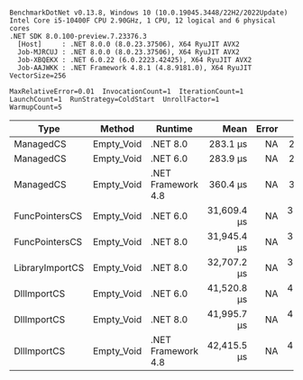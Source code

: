 ```

BenchmarkDotNet v0.13.8, Windows 10 (10.0.19045.3448/22H2/2022Update)
Intel Core i5-10400F CPU 2.90GHz, 1 CPU, 12 logical and 6 physical cores
.NET SDK 8.0.100-preview.7.23376.3
  [Host]     : .NET 8.0.0 (8.0.23.37506), X64 RyuJIT AVX2
  Job-MJRCUJ : .NET 8.0.0 (8.0.23.37506), X64 RyuJIT AVX2
  Job-XBQEKX : .NET 6.0.22 (6.0.2223.42425), X64 RyuJIT AVX2
  Job-AAJWKK : .NET Framework 4.8.1 (4.8.9181.0), X64 RyuJIT VectorSize=256

MaxRelativeError=0.01  InvocationCount=1  IterationCount=1  
LaunchCount=1  RunStrategy=ColdStart  UnrollFactor=1  
WarmupCount=5  

```
| Type            | Method     | Runtime            | Mean        | Error | Median      | Min         | Max         | Allocated |
|---------------- |----------- |------------------- |------------:|------:|------------:|------------:|------------:|----------:|
| ManagedCS       | Empty_Void | .NET 8.0           |    283.1 μs |    NA |    283.1 μs |    283.1 μs |    283.1 μs |     400 B |
| ManagedCS       | Empty_Void | .NET 6.0           |    283.9 μs |    NA |    283.9 μs |    283.9 μs |    283.9 μs |     640 B |
| ManagedCS       | Empty_Void | .NET Framework 4.8 |    360.4 μs |    NA |    360.4 μs |    360.4 μs |    360.4 μs |         - |
| FuncPointersCS  | Empty_Void | .NET 6.0           | 31,609.4 μs |    NA | 31,609.4 μs | 31,609.4 μs | 31,609.4 μs |     640 B |
| FuncPointersCS  | Empty_Void | .NET 8.0           | 31,945.4 μs |    NA | 31,945.4 μs | 31,945.4 μs | 31,945.4 μs |     400 B |
| LibraryImportCS | Empty_Void | .NET 8.0           | 32,707.2 μs |    NA | 32,707.2 μs | 32,707.2 μs | 32,707.2 μs |     400 B |
| DllImportCS     | Empty_Void | .NET 6.0           | 41,520.8 μs |    NA | 41,520.8 μs | 41,520.8 μs | 41,520.8 μs |     640 B |
| DllImportCS     | Empty_Void | .NET 8.0           | 41,995.7 μs |    NA | 41,995.7 μs | 41,995.7 μs | 41,995.7 μs |     400 B |
| DllImportCS     | Empty_Void | .NET Framework 4.8 | 42,415.5 μs |    NA | 42,415.5 μs | 42,415.5 μs | 42,415.5 μs |         - |
